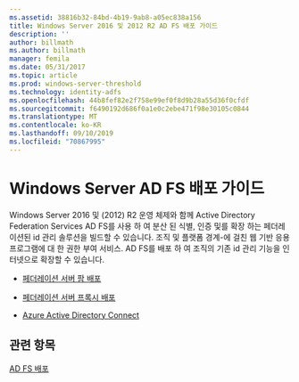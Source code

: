 ```yaml
---
ms.assetid: 38816b32-84bd-4b19-9ab8-a05ec838a156
title: Windows Server 2016 및 2012 R2 AD FS 배포 가이드
description: ''
author: billmath
ms.author: billmath
manager: femila
ms.date: 05/31/2017
ms.topic: article
ms.prod: windows-server-threshold
ms.technology: identity-adfs
ms.openlocfilehash: 44b8fef82e2f758e99ef0f8d9b28a55d36f0cfdf
ms.sourcegitcommit: f6490192d686f0a1e0c2ebe471f98e30105c0844
ms.translationtype: MT
ms.contentlocale: ko-KR
ms.lasthandoff: 09/10/2019
ms.locfileid: "70867995"
---
```

# <a name="windows-server-ad-fs-deployment-guide"></a>Windows Server AD FS 배포 가이드


Windows Server 2016 및 \(2012\) R2 운영 체제와 함께 Active Directory Federation Services AD FS를 사용 하 여 분산 된 식별, 인증 및를 확장 하는 페더레이션된 id 관리 솔루션을 빌드할 수 있습니다. 조직 및 플랫폼 경계\-에 걸친 웹 기반 응용 프로그램에 대 한 권한 부여 서비스. AD FS를 배포 하 여 조직의 기존 id 관리 기능을 인터넷으로 확장할 수 있습니다.  
  
-   [페더레이션 서버 팜 배포](Deploying-a-Federation-Server-Farm.md)  
  
-   [페더레이션 서버 프록시 배포](Deploying-Federation-Server-Proxies.md)  
  
-   [Azure Active Directory Connect](Azure-Active-Directory-Connect.md)  
  
## <a name="see-also"></a>관련 항목  
[AD FS 배포](../../ad-fs/AD-FS-Deployment.md)  

  

